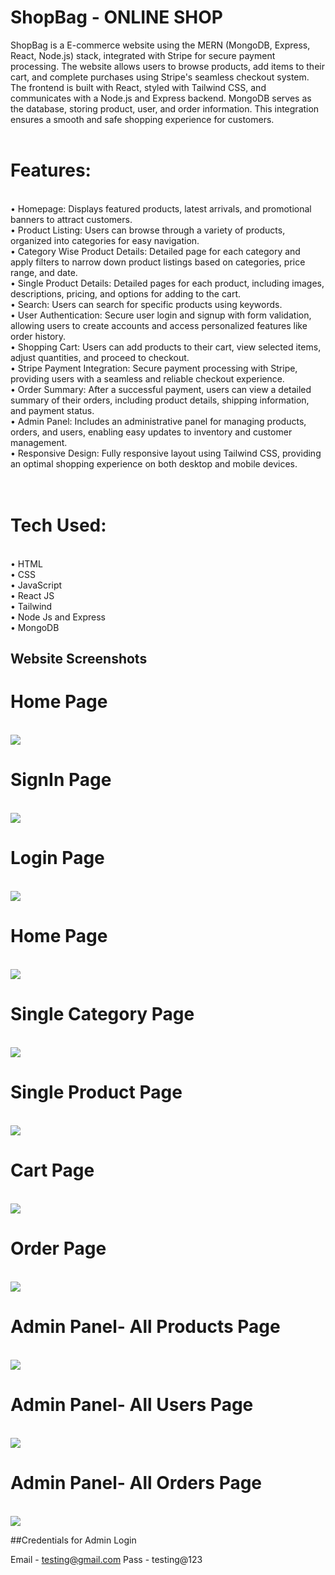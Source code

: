 # ShopBag - ONLINE SHOP

ShopBag is a E-commerce website using the MERN (MongoDB, Express, React, Node.js) stack, integrated with Stripe for secure payment processing. The website allows users to browse products, add items to their cart, and complete purchases using Stripe's seamless checkout system. The frontend is built with React, styled with Tailwind CSS, and communicates with a Node.js and Express backend. MongoDB serves as the database, storing product, user, and order information. This integration ensures a smooth and safe shopping experience for customers.
<br>
<br>

 <h1>Features:</h1><br>
• Homepage: Displays featured products, latest arrivals, and promotional banners to attract customers. <br>
• Product Listing: Users can browse through a variety of products, organized into categories for easy navigation. <br>
• Category Wise Product Details: Detailed page for each category and apply filters to narrow down product listings based on categories, price range, and date. <br>
• Single Product Details: Detailed pages for each product, including images, descriptions, pricing, and options for adding to the cart. <br>
• Search: Users can search for specific products using keywords. <br>
• User Authentication: Secure user login and signup with form validation, allowing users to create accounts and access personalized features like order history. <br>
• Shopping Cart: Users can add products to their cart, view selected items, adjust quantities, and proceed to checkout. <br>
• Stripe Payment Integration: Secure payment processing with Stripe, providing users with a seamless and reliable checkout experience. <br>
• Order Summary: After a successful payment, users can view a detailed summary of their orders, including product details, shipping information, and payment status. <br>
• Admin Panel: Includes an administrative panel for managing products, orders, and users, enabling easy updates to inventory and customer management. <br>
• Responsive Design: Fully responsive layout using Tailwind CSS, providing an optimal shopping experience on both desktop and mobile devices. <br>
<br>
<br>

<h1>Tech Used:</h1> <br>
• HTML <br>
• CSS <br>
• JavaScript<br>
• React JS<br>
• Tailwind <br>
• Node Js and Express<br>
• MongoDB <br>

## Website Screenshots

<h1>Home Page</h1>
<br>
<img src="https://github.com/SunilHooda/ShopBag/blob/main/frontend/public/ScreenShots/Screenshot%20(276).png">
<br>
<h1>SignIn Page</h1>
<br>
<img src="https://github.com/SunilHooda/ShopBag/blob/main/frontend/public/ScreenShots/Screenshot%20(277).png">
<br>
<h1>Login Page</h1>
<br>
<img src="https://github.com/SunilHooda/ShopBag/blob/main/frontend/public/ScreenShots/Screenshot%20(278).png">
<br>
<h1>Home Page</h1>
<br>
<img src="https://github.com/SunilHooda/ShopBag/blob/main/frontend/public/ScreenShots/Screenshot%20(279).png">
<br>
<h1>Single Category Page</h1>
<br>
<img src="https://github.com/SunilHooda/ShopBag/blob/main/frontend/public/ScreenShots/Screenshot%20(280).png">
<br>
<h1>Single Product Page</h1>
<br>
<img src="https://github.com/SunilHooda/ShopBag/blob/main/frontend/public/ScreenShots/Screenshot%20(281).png">
<br>
<h1>Cart Page</h1>
<br>
<img src="https://github.com/SunilHooda/ShopBag/blob/main/frontend/public/ScreenShots/Screenshot%20(283).png">
<br>
<h1>Order Page</h1>
<br>
<img src="https://github.com/SunilHooda/ShopBag/blob/main/frontend/public/ScreenShots/Screenshot%20(286).png">
<br>
<h1>Admin Panel- All Products Page</h1>
<br>
<img src="https://github.com/SunilHooda/ShopBag/blob/main/frontend/public/ScreenShots/Screenshot%20(290).png">
<br>
<h1>Admin Panel- All Users Page</h1>
<br>
<img src="https://github.com/SunilHooda/ShopBag/blob/main/frontend/public/ScreenShots/Screenshot%20(293).png">
<br>
<h1>Admin Panel- All Orders Page</h1>
<br>
<img src="https://github.com/SunilHooda/ShopBag/blob/main/frontend/public/ScreenShots/Screenshot%20(294).png">
<br>

##Credentials for Admin Login

Email - testing@gmail.com
Pass - testing@123
